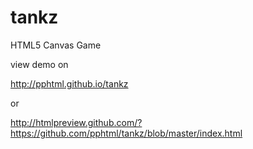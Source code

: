 tankz
=====

HTML5 Canvas Game

view demo on 

http://pphtml.github.io/tankz

or

http://htmlpreview.github.com/?https://github.com/pphtml/tankz/blob/master/index.html